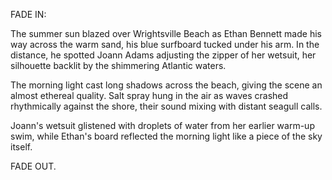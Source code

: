 FADE IN:

The summer sun blazed over Wrightsville Beach as Ethan Bennett made his way across the warm sand, his blue surfboard tucked under his arm. In the distance, he spotted Joann Adams adjusting the zipper of her wetsuit, her silhouette backlit by the shimmering Atlantic waters.

The morning light cast long shadows across the beach, giving the scene an almost ethereal quality. Salt spray hung in the air as waves crashed rhythmically against the shore, their sound mixing with distant seagull calls.

Joann's wetsuit glistened with droplets of water from her earlier warm-up swim, while Ethan's board reflected the morning light like a piece of the sky itself.

FADE OUT.